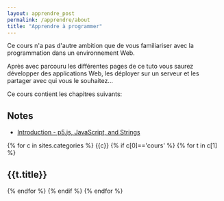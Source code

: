 ```yaml
---
layout: apprendre_post
permalink: /apprendre/about
title: "Apprendre à programmer"
---
```


Ce cours n'a pas d'autre ambition que de vous familiariser avec la programmation dans un environnement Web.

Après avec parcouru les différentes pages de ce tuto vous saurez développer des applications Web, les déployer sur un serveur
et les partager avec qui vous le souhaitez...

Ce cours contient les chapitres suivants:
<div class="course-week-list">
     <h2>Notes</h2>
     <ul>
       <li><a href="/apprendre/intro" class="body-link primary">Introduction - p5.js, JavaScript, and Strings</a></li>
     </ul>
 </div>


{% for c in sites.categories %}
{{c}}
{% if c[0]=='cours' %}
  {% for t in c[1] %}
    <h2>{{t.title}}</h2>
  {% endfor %}
{% endif %}
{% endfor %}
